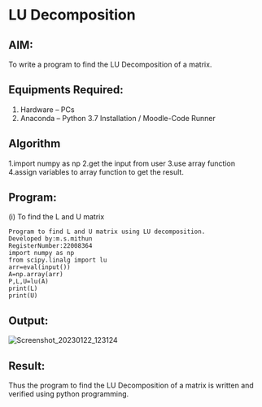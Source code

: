 # LU Decomposition 

## AIM:
To write a program to find the LU Decomposition of a matrix.

## Equipments Required:
1. Hardware – PCs
2. Anaconda – Python 3.7 Installation / Moodle-Code Runner

## Algorithm
1.import numpy as np
2.get the input from user
3.use array function
4.assign variables to array function to get the result. 

## Program:
(i) To find the L and U matrix
```
Program to find L and U matrix using LU decomposition.
Developed by:m.s.mithun
RegisterNumber:22008364
import numpy as np
from scipy.linalg import lu
arr=eval(input())
A=np.array(arr)
P,L,U=lu(A)
print(L)
print(U)
```

## Output:
![Screenshot_20230122_123124](https://user-images.githubusercontent.com/118344695/213905357-18fb129d-9dc7-4c8a-81c0-6c772415715e.png)



## Result:
Thus the program to find the LU Decomposition of a matrix is written and verified using python programming.

